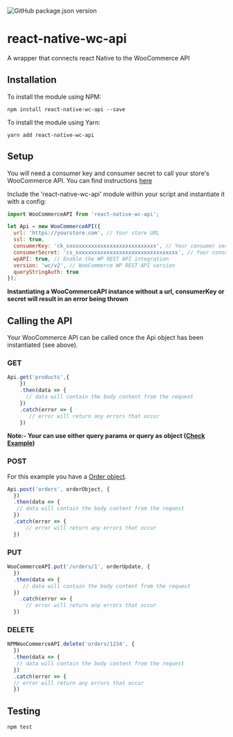 ![GitHub package.json version](https://img.shields.io/github/package-json/v/intellijabhishek/react-native-wc-api.svg)
# react-native-wc-api
A wrapper that connects react Native to the WooCommerce API

## Installation

To install the module using NPM:

```
npm install react-native-wc-api --save
```

To install the module using Yarn:

```
yarn add react-native-wc-api
```

## Setup

You will need a consumer key and consumer secret to call your store's WooCommerce API. You can find instructions [here](https://docs.woocommerce.com/document/woocommerce-rest-api/)

Include the 'react-native-wc-api' module within your script and instantiate it with a config:

```javascript
import WooCommerceAPI from 'react-native-wc-api';

let Api = new WooCommerceAPI({
  url: 'https://yourstore.com', // Your store URL
  ssl: true,
  consumerKey: 'ck_xxxxxxxxxxxxxxxxxxxxxxxxxxxxx', // Your consumer secret
  consumerSecret: 'cs_xxxxxxxxxxxxxxxxxxxxxxxxxxxxxxxxx', // Your consumer secret
  wpAPI: true, // Enable the WP REST API integration
  version: 'wc/v2', // WooCommerce WP REST API version
  queryStringAuth: true
});
```

**Instantiating a WooCommerceAPI instance without a url, consumerKey or secret will result in an error being thrown**

## Calling the API

Your WooCommerce API can be called once the Api object has been instantiated (see above).

### GET

```javascript
Api.get('products',{
    })
    .then(data => {
      // data will contain the body content from the request
    })
    .catch(error => {
       // error will return any errors that occur
    })
```
**Note:- Your can use either query params or query as object ([Check Example](https://github.com/IntelliJAbhishek/react-native-wc-api/tree/master/example))**

### POST

For this example you have a [Order object](http://woocommerce.github.io/woocommerce-rest-api-docs/#create-an-order).

```javascript
Api.post('orders', orderObject, {
  })
  .then(data => {
   // data will contain the body content from the request
  })
  .catch(error => {
      // error will return any errors that occur
  })
```

### PUT

```javascript
WooCommerceAPI.put('/orders/1', orderUpdate, {
  })
  .then(data => {
     // data will contain the body content from the request
  })
    .catch(error => {
      // error will return any errors that occur
  })
```

### DELETE

```javascript
NPMWooCommerceAPI.delete('orders/1234', {
  })
  .then(data => {
   // data will contain the body content from the request
  })
  .catch(error => {
  // error will return any errors that occur
  })
```

## Testing

```
npm test
```
